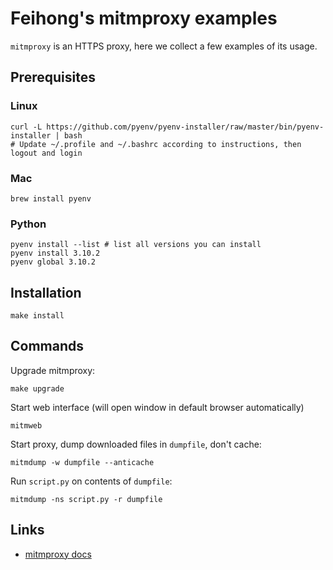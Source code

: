 # Feihong's mitmproxy examples

`mitmproxy` is an HTTPS proxy, here we collect a few examples of its usage.

## Prerequisites

### Linux

    curl -L https://github.com/pyenv/pyenv-installer/raw/master/bin/pyenv-installer | bash
    # Update ~/.profile and ~/.bashrc according to instructions, then logout and login

### Mac

    brew install pyenv

### Python

    pyenv install --list # list all versions you can install
    pyenv install 3.10.2
    pyenv global 3.10.2

## Installation

    make install

## Commands

Upgrade mitmproxy:

    make upgrade

Start web interface (will open window in default browser automatically)

    mitmweb

Start proxy, dump downloaded files in `dumpfile`, don't cache:

    mitmdump -w dumpfile --anticache

Run `script.py` on contents of `dumpfile`:

    mitmdump -ns script.py -r dumpfile

## Links

- [mitmproxy docs](https://docs.mitmproxy.org/stable/)
